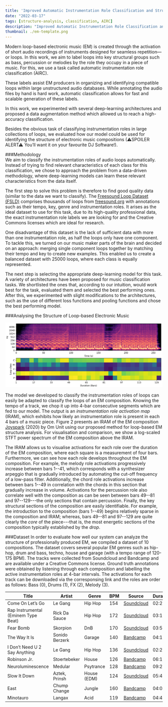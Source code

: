 ```yaml
---
title: 'Improved Automatic Instrumentation Role Classification and Structural Analysis for Electronic Music Production'
date: "2022-03-17"
tags: [structure-analysis, classification, AIRC]
description: "Improved Automatic Instrumentation Role Classification and Structural Analysis for Electronic Music Production"
thumbnail: ./em-template.png
---
```

<!--- Drysdale, J. and Ramires, A. and Fonseca, E. and Font, F. and Serra, X. and J. Hockman. 2021. Adversarial synthesis of drum sounds. In Proceedings of the 22nd International Society for Music Information Retrieval, Online. -->

<!---####Improved Automatic Instrumentation Role Classification and Structural Analysis for Electronic Music Production -->
<!---<center><h3>Improved Automatic Instrumentation Role Classification and Structural Analysis for Electronic Music Production</h3></center>-->

<!---[[pdf](https://dafx2020.mdw.ac.at/proceedings/papers/DAFx2020_paper_45.pdf),
[presentation](https://dafx2020.mdw.ac.at/proceedings/presentations/paper_45.mp4)]-->


Modern loop-based electronic music (EM) is created through the activation of short audio recordings of instruments designed for seamless repetition—or loops.
In this work, we aim to label loops into key structural groups such as bass, percussion or melodies by the role they occupy in a piece of music. For this, we use a task called automatic instrumentation role classification (AIRC).

These labels assist EM producers in organizing and identifying compatible loops within large unstructured audio databases. While annotating the audio files by hand is hard work, automatic classification allows for fast and scalable generation of these labels.

In this work, we experimented with several deep-learning architectures and proposed a data augmentation method which allowed us to reach a high-accuracy classification.

Besides the obvious task of classifying instrumentation roles in large collections of loops, we evaluated how our model could be used for identifying the structure of electronic music compositions
(⚠SPOILER ALERT⚠ You’ll want it on your favourite DJ Software!).

###Methodology
<br />
We aim to classify the instrumentation roles of audio loops automatically. Instead of trying to find relevant characteristics of each class for this classification, we chose to approach the problem from a data-driven methodology, where deep-learning models can learn these relevant characteristics from the data itself.

The first step to solve this problem is therefore to find good quality data (similar to the data we want to classify). The [Freesound Loop Dataset (FSLD)](https://zenodo.org/record/3967852) comprises thousands of loops from [freesound.org](https://freesound.org/) with annotations such as their tempo, key, genre and instrumentation roles. It arises as the ideal dataset to use for this task, due to its high-quality professional data, the exact instrumentation role labels we are looking for and the Creative Commons licenses which are ideal for research.

One disadvantage of this dataset is the lack of sufficient data with more than one instrumentation role, as half the loops only have one component. To tackle this, we turned on our music maker parts of the brain and decided on an approach: merging single component loops together by matching their tempo and key to create new examples. This enabled us to create a balanced dataset with 25000 loops, where each class is equally represented.

The next step is selecting the appropriate deep-learning model for this task. A variety of architectures have been proposed for music classification tasks. We shortlisted the ones that, according to our intuition, would work best for the task, evaluated them and selected the best performing ones. After this, we experimented with slight modifications to the architectures, such as the use of different loss functions and pooling functions and chose the best performing model.


###Analysing the Structure of Loop-based Electronic Music
<br />

![Joyspark IRAM](./om-unit.png "Joyspark IRAM")
<!--- <img src="./om-unit.png" alt="Joyspark IRAM"/> -->

The model we developed to classify the instrumentation roles of loops can easily be adapted to classify the loops of an EM composition. Knowing the tempo of a track, we chop it up into 4-bar consecutive segments which are fed to our model. The output is an *instrumentation role activation map* (IRAM), which exhibits how likely an instrumentation role is present in each 4 bars of a music piece. Figure 2 presents an IRAM of the EM composition
<a href="https://omunit.bandcamp.com/track/joyspark-bandcamp-exclusive">Joyspark</a> (2020) by Om Unit using our proposed method for loop-based EM structure analysis.
For visualisation and comparison, we show a log-scaled STFT power spectrum of the EM composition above the IRAM.

<!---
<script type="text/javascript" src="static/class-player.js"></script>

<div class="spectrogram-player" data-width="600" data-height="200" data-freq-min="0" data-freq-max="20" data-axis-width="70">
    <img src="./Eastern-Kingbird-spectrogram.png" />
    <audio
            controls
            src="./Eastern-Kingbird.wav">
    </audio>
</div>
 -->


The IRAM allows us to visualise activations for each role over the duration of the EM composition, where each square is a measurement of four bars.
Furthermore, we can see how each role develops throughout the EM composition.
For example, the melody role activations progressively increase between bars 1--41, which corresponds with a synthesizer arpeggio that is gradually introduced by automating the cut-off frequency of a low-pass filter.
Additionally, the chord role activations increase between bars 1--49 in correlation with the chords in this section that gradually increase in volume.
Activations for the percussion role also correlate well with the composition as can be seen between bars 49--81 and 97--129---the only sections that contain percussion.
Finally, the key structural sections of the composition are easily identifiable.
For example, the introduction to the composition (bars 1--49) begins relatively sparse in the composition and IRAM; whereas, bars 49--81 and 97--129 are quite clearly the *core* of the piece---that is, the most energetic sections of the composition typically established by the *drop*.



 

###Dataset
In order to evaluate how well our system can analyze the structure of professionally produced EM, we compiled a dataset of 10 compositions. The dataset covers several popular EM genres such as hip-hop, drum and bass, techno, house and garage (with a tempo range of 120-175 BPM). The tracks were collected from Soundcloud and Bandcamp and are available under a Creative Commons license. Ground truth annotations were obtained by listening through each composition and labelling the active instrumentation roles at 4-bar intervals. The activations for each track can be downloaded via the corresponsing link and the roles are order as follows: Bass (0), Drums (1), FX (2), Melody (3). 

| Title                               | Artist         | Genre       | BPM | Source                                                                                            | Duration | Annotations |
| ----------------------------------- | -------------- | ----------- | --- | ------------------------------------------------------------------------------------------------- | -------- | ----------- |
| Come On Let’s Go                    | Le Gang        | Hip Hop     | 154 | [Soundcloud](https://soundcloud.com/thisislegang/come-on-lets-go)                                 | 02:26    | [Download](./annotations/0_role_activations.npy)    |
| Rap Instrumental (Eminem Type Beat) | Rick Da Sauce  | Hip Hop     | 172 | [Soundcloud](https://soundcloud.com/rickdasauce/rap-instrumental-eminem-type)                     | 03:10    | [Download](./annotations/1_role_activations.npy)    |
| Fear Bomb                           | Skorpion       | DnB         | 170 | [Soundcloud](https://soundcloud.com/n-e-u-r-o-d-n-b/skorpion-fear-bomb-neurodnb)                  | 03:51    | [Download](./annotations/2_role_activations.npy)    |
| The Way It Is                       | Sonido Berzerk | Garage      | 140 | [Bandcamp](https://sonidoberzerk1.bandcamp.com/track/the-way-it-is)                               | 04:13    | [Download](./annotations/3_role_activations.npy)    |
| I Don’t Need U 2 Say Anything       | Le Gang        | Hip Hop     | 136 | [Soundcloud](https://soundcloud.com/thisislegang/i-dont-need-u-2-say-anything)                    | 02:23    | [Download](./annotations/4_role_activations.npy)    |
| Robinson Jr.                        | Stoertebeker   | House       | 126 | [Bandcamp](https://digitaldiamonds.bandcamp.com/track/robinson-jr)                                | 06:13    | [Download](./annotations/5_role_activations.npy)    |
| Neuroluminescence                   | Medular        | Psytrance   | 128 | [Bandcamp](https://digitaldiamonds.bandcamp.com/track/neuroluminescence)                          | 09:25    | [Download](./annotations/6_role_activations.npy)    |
| Slow It Down                        | Aztek, Prinsh  | House (EDM) | 124 | [Soundcloud](https://soundcloud.com/djprinsh/aztek-prinsh-slow-it-down-original-mix-so-track-boa) | 05:48    | [Download](./annotations/7_role_activations.npy)    |
| East                                | Chump Change   | Jungle      | 160 | [Bandcamp](https://yarnaudio.bandcamp.com/track/east-feat-deserved)                               | 04:04    | [Download](./annotations/8_role_activations.npy)    |
| Minotauro                           | Langax         | Acid        | 119 | [Bandcamp](https://soisloscerdos.bandcamp.com/track/minotauro)                                    | 04:42    | [Download](./annotations/9_role_activations.npy)    |

